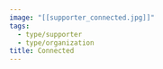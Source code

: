 ```yaml
---
image: "[[supporter_connected.jpg]]"
tags:
  - type/supporter
  - type/organization
title: Connected
---
```

